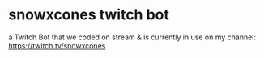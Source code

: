 # snowxcones twitch bot
a Twitch Bot that we coded on stream & is currently in use on my channel: https://twitch.tv/snowxcones
